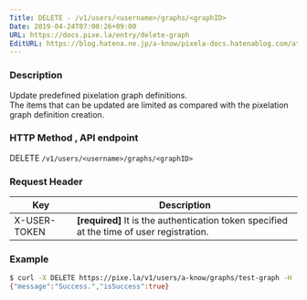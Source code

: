 ```yaml
---
Title: DELETE - /v1/users/<username>/graphs/<graphID>
Date: 2019-04-24T07:00:26+09:00
URL: https://docs.pixe.la/entry/delete-graph
EditURL: https://blog.hatena.ne.jp/a-know/pixela-docs.hatenablog.com/atom/entry/17680117127076485203
---
```


### Description
Update predefined pixelation graph definitions.<br>The items that can be updated are limited as compared with the pixelation graph definition creation.

### HTTP Method , API endpoint
<span class="badge badge-delete">DELETE</span> `/v1/users/<username>/graphs/<graphID>`

### Request Header

|Key|Description|
|---|---|
|X-USER-TOKEN|**[required]** It is the authentication token specified at the time of user registration.|

### Example

```sh
$ curl -X DELETE https://pixe.la/v1/users/a-know/graphs/test-graph -H 'X-USER-TOKEN:thisissecret'
{"message":"Success.","isSuccess":true}
```

